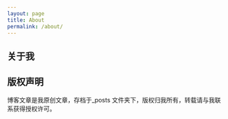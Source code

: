 ```yaml
---
layout: page
title: About
permalink: /about/
---
```


## 关于我


## 版权声明

博客文章是我原创文章，存档于_posts 文件夹下，版权归我所有，转载请与我联系获得授权许可。
